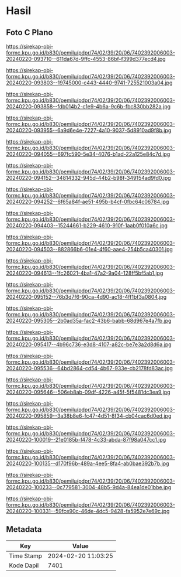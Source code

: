 # Hasil

## Foto C Plano

https://sirekap-obj-formc.kpu.go.id/b830/pemilu/pdpr/74/02/39/20/06/7402392006003-20240220-093710--611da67d-9ffc-4553-86bf-f399d377ecd4.jpg

https://sirekap-obj-formc.kpu.go.id/b830/pemilu/pdpr/74/02/39/20/06/7402392006003-20240220-093803--19745000-c443-4440-9741-725521003a04.jpg

https://sirekap-obj-formc.kpu.go.id/b830/pemilu/pdpr/74/02/39/20/06/7402392006003-20240220-093858--fdb014b2-c1e9-4b6a-9c6b-fbc830bb282a.jpg

https://sirekap-obj-formc.kpu.go.id/b830/pemilu/pdpr/74/02/39/20/06/7402392006003-20240220-093955--6a9d6e4e-7227-4a10-9037-5d8910ad9f8b.jpg

https://sirekap-obj-formc.kpu.go.id/b830/pemilu/pdpr/74/02/39/20/06/7402392006003-20240220-094055--697fc590-5e34-4076-b1ad-22a125e84c7d.jpg

https://sirekap-obj-formc.kpu.go.id/b830/pemilu/pdpr/74/02/39/20/06/7402392006003-20240220-094152--34814332-945d-44b2-b98f-349154ad9fd0.jpg

https://sirekap-obj-formc.kpu.go.id/b830/pemilu/pdpr/74/02/39/20/06/7402392006003-20240220-094252--6f65a84f-ae51-495b-b4cf-0fbc64c06784.jpg

https://sirekap-obj-formc.kpu.go.id/b830/pemilu/pdpr/74/02/39/20/06/7402392006003-20240220-094403--15244661-b229-4610-910f-1aab0f010a6c.jpg

https://sirekap-obj-formc.kpu.go.id/b830/pemilu/pdpr/74/02/39/20/06/7402392006003-20240220-094503--882866b6-01e4-4f60-aae4-254b5ca40301.jpg

https://sirekap-obj-formc.kpu.go.id/b830/pemilu/pdpr/74/02/39/20/06/7402392006003-20240220-094613--1fc26021-4ba1-47a2-9a04-128ff5bf5ab1.jpg

https://sirekap-obj-formc.kpu.go.id/b830/pemilu/pdpr/74/02/39/20/06/7402392006003-20240220-095152--76b3d7f6-90ca-4d90-ac18-4ff1bf3a0804.jpg

https://sirekap-obj-formc.kpu.go.id/b830/pemilu/pdpr/74/02/39/20/06/7402392006003-20240220-095305--2b0ad35a-fac2-43b6-babb-68d967e4a7fb.jpg

https://sirekap-obj-formc.kpu.go.id/b830/pemilu/pdpr/74/02/39/20/06/7402392006003-20240220-095417--4b96c736-e3d8-4107-a82c-be7e3a2d8d6a.jpg

https://sirekap-obj-formc.kpu.go.id/b830/pemilu/pdpr/74/02/39/20/06/7402392006003-20240220-095536--64bd2864-cd54-4b67-933e-cb2178fd83ac.jpg

https://sirekap-obj-formc.kpu.go.id/b830/pemilu/pdpr/74/02/39/20/06/7402392006003-20240220-095646--506eb8ab-09df-4226-a45f-5f5481dc3ea9.jpg

https://sirekap-obj-formc.kpu.go.id/b830/pemilu/pdpr/74/02/39/20/06/7402392006003-20240220-095859--3a38b8e6-fc47-4d51-8f34-cb04cac6d0ed.jpg

https://sirekap-obj-formc.kpu.go.id/b830/pemilu/pdpr/74/02/39/20/06/7402392006003-20240220-100019--21e0185b-f478-4c33-abda-87f98a047cc1.jpg

https://sirekap-obj-formc.kpu.go.id/b830/pemilu/pdpr/74/02/39/20/06/7402392006003-20240220-100135--d170f96b-489a-4ee5-8fa4-ab0bae392b7b.jpg

https://sirekap-obj-formc.kpu.go.id/b830/pemilu/pdpr/74/02/39/20/06/7402392006003-20240220-100233--0c779581-3004-48b5-9d4a-84ea1de01bbe.jpg

https://sirekap-obj-formc.kpu.go.id/b830/pemilu/pdpr/74/02/39/20/06/7402392006003-20240220-100331--59fce90c-46de-4dc5-9428-fa5952e7e69c.jpg


## Metadata

| Key        | Value               |
| ---------- | ------------------- |
| Time Stamp | 2024-02-20 11:03:25 |
| Kode Dapil | 7401                |



